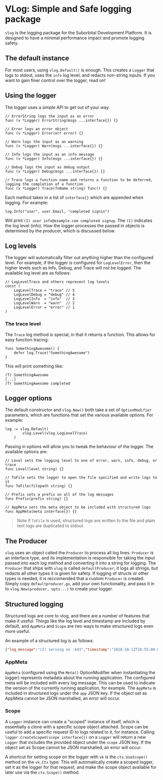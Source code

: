 # VLog: Simple and Safe logging package

`vlog` is the logging package for the Suborbital Development Platform. It is designed to have a minimal performance impact and promote logging safety.

## The default instance
For most users, using `vlog.Default()` is enough. This creates a `Logger` that logs to stdout, uses the `info` log level, and redacts non-string inputs. If you want to gain finer control over the logger, read on!

## Using the logger
The logger uses a simple API to get out of your way:
```golang
// ErrorString logs the input as an error
func (v *Logger) ErrorString(msgs ...interface{}) {}

// Error logs an error object
func (v *Logger) Error(err error) {}

// Warn logs the input as an warning
func (v *Logger) Warn(msgs ...interface{}) {}

// Info logs the input as an info message
func (v *Logger) Info(msgs ...interface{}) {}

// Debug logs the input as debug output
func (v *Logger) Debug(msgs ...interface{}) {}

// Trace logs a function name and returns a function to be deferred, logging the completion of a function
func (v *Logger) Trace(fnName string) func() {}
```
Each method takes in a list of `interface{}` which are appended when logging. For example:
```golang
log.Info("user", user.Email, "completed signin")
```
Will print `(I) user info@example.com completed signup`. The `(I)` indicates the log level (info). How the logger processes the passed in objects is determined by the producer, which is discussed below.

## Log levels
The logger will automatically filter out anything higher than the configured level. For example, if the logger is configured for `LogLevelError`, then the higher levels such as Info, Debug, and Trace will not be logged. The available log level are as follows:
```golang
// LogLevelTrace and others represent log levels
const (
	LogLevelTrace = "trace" // 5
	LogLevelDebug = "debug" // 4
	LogLevelInfo  = "info"  // 3
	LogLevelWarn  = "warn"  // 2
	LogLevelError = "error" // 1
)
```

### The trace level
The `Trace` log method is special, in that it returns a function. This allows for easy function tracing:
```golang
func SomethingAwesome() {
	defer log.Trace("SomethingAwesome")
}
```
This will print something like:
```
(T) SomethingAwesome
[...]
(T) SomethingAwesome completed
```

## Logger options
The default constructor and `vlog.New()` both take a set of `OptionModifier` parameters, which are functions that set the various available options. For example:
```golang
log := vlog.Default(
		vlog.Level(vlog.LogLevelTrace)
	)
```
Passing in options will allow you to tweak the behaviour of the logger. The available options are:
```golang
// Level sets the logging level to one of error, warn, info, debug, or trace
func Level(level string) {}

// ToFile sets the logger to open the file specified and write logs to it
func ToFile(filepath string) {}

// Prefix sets a prefix on all of the log messages
func Prefix(prefix string) {}

// AppMeta sets the meta object to be included with structured logs
func AppMeta(meta interface{}) {}
```
> Note if `ToFile` is used, structured logs are written to the file and plain text logs are duplicated to stdout.

## The Producer
`vlog` uses an object called the `Producer` to process all log lines. `Producer` is an interface type, and its implementation is responsible for taking the input passed into each log method and converting it into a string for logging. The `Producer` that ships with `vlog` is called `defaultProducer`; it logs all strings, but redacts all other types it is given for safety. If logging of structs or other types is needed, it is reccomended that a custom `Producer` is created. Simply copy `defaultproducer.go`, add your own functionality, and pass it in to `vlog.New(producer, opts...)` to create your logger.

## Structured logging
Structured logs are core to vlog, and there are a number of features that make it useful. Things like the log level and timestamp are included by default, and `AppMeta` and `Scope` are two ways to make structured logs even more useful.

An example of a structured log is as follows:
```json
{"log_message":"(I) serving on :443","timestamp":"2020-10-12T20:55:00.644217-04:00","level":3,"app":{"version":"v0.1.1"}}
```

### AppMeta
`AppMeta` (configured using the `Meta()` OptionModifier when instantiating the logger) represents metadata about the running application. The configured meta will be included with every log message. This can be used to indicate the version of the currently running application, for example. The `AppMeta` is included in structured logs under the `app` JSON key. If the object set as AppMeta cannot be JSON marshalled, an error will occur.

### Scope
A `Logger` instance can create a "scoped" instance of itself, which is essentially a clone with a specific scope object attached. Scope can be useful to add a specific request ID to logs related to it, for instance. Calling `logger.CreateScoped(scope interface{})` on a `Logger` will return a new `Logger` that includes the provided object under the `scope` JSON key. If the object set as Scope cannot be JSON marshalled, an error will occur.

A shortcut for setting scope on the logger with `vk` is the `ctx.UseScope()` method on the `vk.Ctx` type. This will automatically create a scoped logger, set it as the logger for that request, and make the scope object available for later use via the `ctx.Scope()` method. 